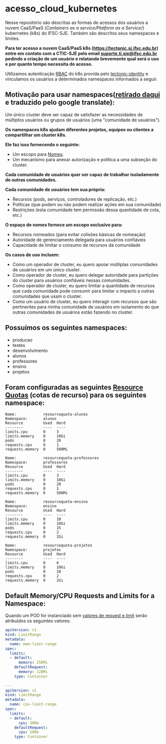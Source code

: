 # acesso_cloud_kubernetes
Nesse repositório são descritas as formas de acessos dos usuários a nuvem CaaS/PaaS (_Containers as a service/Platform as a Service/_) kubernetes (k8s) do IFSC-SJE. Também são descritos seus namespaces e limites.

__Para ter acesso a nuvem CaaS/PaaS k8s (https://tectonic.sj.ifsc.edu.br) entre em contato com a CTIC-SJE pelo email suporte.ti.sje@ifsc.edu.br pedindo a criação de um usuário e relatando brevemente qual será o uso e por quanto tempo necessita do acesso.__

Utilizamos autenticação [RBAC](https://kubernetes.io/docs/admin/authorization/#rbac-mode) do k8s provida pelo [tectonic-identity](https://coreos.com/tectonic/docs/latest/admin/identity-management.html#rbac-in-tectonic) e vinculamos os usuários a determinados namespaces informados a seguir.


## Motivação para usar namespaces([retirado daqui](https://kubernetes.io/docs/tasks/administer-cluster/namespaces/) e traduzido pelo google translate):

Um único cluster deve ser capaz de satisfazer as necessidades de múltiplos usuários ou grupos de usuários (uma "comunidade de usuários").

__Os namespaces k8s ajudam diferentes projetos, equipes ou clientes a compartilhar um cluster k8s.__

__Ele faz isso fornecendo o seguinte:__

* Um escopo para [Nomes](https://kubernetes.io/docs/concepts/overview/working-with-objects/names/).
* Um mecanismo para anexar autorização e política a uma subseção do cluster.

__Cada comunidade de usuários quer ser capaz de trabalhar isoladamente de outras comunidades.__

__Cada comunidade de usuários tem sua própria:__

* Recursos (pods, serviços, controladores de replicação, etc.)
* Políticas (que podem ou não podem realizar ações em sua comunidade)
* Restrições (esta comunidade tem permissão dessa quantidade de cota, etc.)

__O espaço de nomes fornece um escopo exclusivo para:__

* Recursos nomeados (para evitar colisões básicas de nomeação)
* Autoridade de gerenciamento delegada para usuários confiáveis
* Capacidade de limitar o consumo de recursos da comunidade

__Os casos de uso incluem:__

* Como um operador de cluster, eu quero apoiar múltiplas comunidades de usuários em um único cluster.
* Como operador de cluster, eu quero delegar autoridade para partições do cluster para usuários confiáveis nessas comunidades.
* Como operador de cluster, eu quero limitar a quantidade de recursos que cada comunidade pode consumir para limitar o impacto a outras comunidades que usam o cluster.
* Como um usuário de cluster, eu quero interagir com recursos que são pertinentes para minha comunidade de usuários em isolamento do que outras comunidades de usuários estão fazendo no cluster.


## Possuímos os seguintes namespaces:
* producao
* testes
* desenvolvimento
* alunos
* professores
* ensino
* projetos

## Foram configuradas as seguintes [Resource Quotas](https://kubernetes.io/docs/concepts/policy/resource-quotas/) (cotas de recurso) para os seguintes namespace:

```
Name:            resourcequota-alunos 
Namespace:       alunos 
Resource         Used  Hard 
--------         ----  ---- 
limits.cpu       0     3 
limits.memory    0     10Gi 
pods             0     20 
requests.cpu     0     1 
requests.memory  0     500Mi 
```

```
Name:            resourcequota-professores 
Namespace:       professores 
Resource         Used  Hard 
--------         ----  ---- 
limits.cpu       0     3 
limits.memory    0     10Gi 
pods             0     20 
requests.cpu     0     1 
requests.memory  0     500Mi 
```

```
Name:            resourcequota-ensino 
Namespace:       ensino 
Resource         Used  Hard 
--------         ----  ---- 
limits.cpu       0     10 
limits.memory    0     10Gi 
pods             0     15 
requests.cpu     0     2 
requests.memory  0     2Gi 
```
```
Name:            resourcequota-projetos 
Namespace:       projetos 
Resource         Used  Hard 
--------         ----  ---- 
limits.cpu       0     6 
limits.memory    0     10Gi 
pods             0     10 
requests.cpu     0     2 
requests.memory  0     2Gi 
```

## Default Memory/CPU Requests and Limits for a Namespace:

Quando um POD for instanciado sem [valores de request e limit](https://kubernetes.io/docs/concepts/configuration/manage-compute-resources-container/) serão atribuidos os seguintes valores:

```yaml
apiVersion: v1
kind: LimitRange
metadata:
  name: mem-limit-range
spec:
  limits:
  - default:
      memory: 256Mi
    defaultRequest:
      memory: 128Mi
    type: Container
    
---
apiVersion: v1
kind: LimitRange
metadata:
  name: cpu-limit-range
spec:
  limits:
  - default:
      cpu: 300m
    defaultRequest:
      cpu: 200m
    type: Container
```

